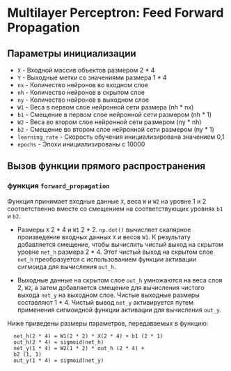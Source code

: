 # Multilayer Perceptron: Feed Forward Propagation

## Параметры инициализации

* `X` - Входной массив объектов размером 2 * 4
* `Y` - Выходные метки со значениями размера 1 * 4
* `nx` - Количество нейронов во входном слое
* `nh` - Количество нейронов в скрытом слое
* `ny` - Количество нейронов в выходном слое
* `W1` - Веса в первом слое нейронной сети размера (nh * nx)
* `b1` - Смещение в первом слое нейронной сети размером (nh * 1)
* `W2` - Веса во втором слое нейронной сети размером (ny * nh)
* `b2` - Смещение во втором слое нейронной сети размером (ny * 1)
* `learning_rate` - Скорость обучения инициализирована значением 0,1
* `epochs` - Эпохи инициализированы с 10000

## Вызов функции прямого распространения

### функция `forward_propagation`
Функция принимает входные данные `X`, веса `W` и `W2` на уровне 1 и 2 соответственно 
вместе сo смещением на соответствующих уровнях `b1` и `b2`.

* Размеры `X` 2 * 4 и `W1` 2 * 2. `np.dot()` вычисляет скалярное произведение входных данных `X` и весов `W1`.
К результату добавляется смещение, чтобы вычислить чистый выход на скрытом уровне `net_h` размера 2 * 4. 
Этот чистый выход на скрытом слое `net_h` преобразуется с использованием функции активации сигмоида для вычисления `out_h`.

* Выходные данные на скрытом слое `out_h` умножаются на веса слоя 2, `W2`, а затем добавляется смещение для вычисления 
чистого выхода `net_y` на выходном слое. Чистые выходные размеры составляют 1 * 4. Чистый вывод `net_y` активируется путем 
применения сигмоидной функции активации для вычисления `out_y`.

Ниже приведены размеры параметров, передаваемых в функцию:

      net_h(2 * 4) = W1(2 * 2) * X(2 * 4) + b1 (2 * 1) 
      out_h(2 * 4) = sigmoid(net_h)
      net_y(1 * 4) = W2(1 * 2) * out_h (2 * 4) + 
      b2 (1, 1)
      out_y(1 * 4) = sigmoid(net_y)
